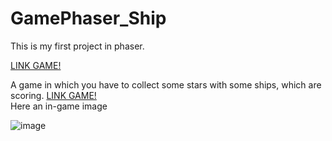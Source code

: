 # GamePhaser_Ship
This is my first project in phaser.
<br>

[LINK GAME!](https://phaserproyectomiguelgm.herokuapp.com/)

A game in which you have to collect some stars with some ships, which are scoring.
[LINK GAME!](https://phaserproyectomiguelgm.herokuapp.com/)
<br>
Here an in-game image

![image](https://user-images.githubusercontent.com/55440131/110876848-9f2ceb00-82d8-11eb-9e01-136a0fd1bc66.png)
